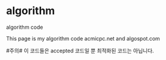 # algorithm
algorithm code

This page is my algorithm code
acmicpc.net and algospot.com

#주의# 이 코드들은 accepted 코드일 뿐 최적화된 코드는 아닙니다.
